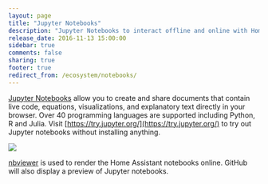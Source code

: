 ```yaml
---
layout: page
title: "Jupyter Notebooks"
description: "Jupyter Notebooks to interact offline and online with Home Assistant."
release_date: 2016-11-13 15:00:00
sidebar: true
comments: false
sharing: true
footer: true
redirect_from: /ecosystem/notebooks/
---
```


[Jupyter Notebooks](http://jupyter.org/) allow you to create and share documents that contain live code, equations, visualizations, and explanatory text directly in your browser. Over 40 programming languages are supported including Python, R and Julia. Visit [https://try.jupyter.org/](https://try.jupyter.org/) to try out Jupyter notebooks without installing anything.

<p class='img'>
  <img src='{{site_root}}/images/screenshots/jupyter-new.png' />
</p>

[nbviewer](http://nbviewer.jupyter.org/github/home-assistant/home-assistant-notebooks/tree/master/) is used to render the Home Assistant notebooks online. GitHub will also display a preview of Jupyter notebooks.
